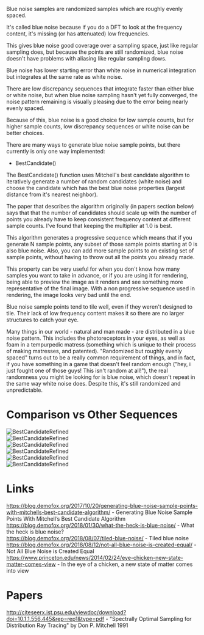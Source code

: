 Blue noise samples are randomized samples which are roughly evenly spaced.

It's called blue noise because if you do a DFT to look at the frequency content, it's missing (or has attenuated) low frequencies.

This gives blue noise good coverage over a sampling space, just like regular sampling does, but because the points are still randomized, blue noise doesn't have problems with aliasing like regular sampling dows.

Blue noise has lower starting error than white noise in numerical integration but integrates at the same rate as white noise.

There are low discrepancy sequences that integrate faster than either blue or white noise, but when blue noise sampling hasn't yet fully converged, the noise pattern remaining is visually pleasing due to the error being nearly evenly spaced.

Because of this, blue noise is a good choice for low sample counts, but for higher sample counts, low discrepancy sequences or white noise can be better choices.

There are many ways to generate blue noise sample points, but there currently is only one way implemented:
* BestCandidate()

The BestCandidate() function uses Mitchell's best candidate algorithm to iteratively generate a number of random candidates (white noise) and choose the candidate which has the best blue noise properties (largest distance from it's nearest neighbor).

The paper that describes the algorithm originally (in papers section below) says that that the number of candidates should scale up with the number of points you already have to keep consistent frequency content at different sample counts.  I've found that keeping the multiplier at 1.0 is best.

This algorithm generates a progressive sequence which means that if you generate N sample points, any subset of those sample points starting at 0 is also blue noise.  Also, you can add more sample points to an existing set of sample points, without having to throw out all the points you already made.

This property can be very useful for when you don't know how many samples you want to take in advance, or if you are using it for rendering, being able to preview the image as it renders and see something more representative of the final image.  With a non progressive sequence used in rendering, the image looks very bad until the end.

Blue noise sample points tend to tile well, even if they weren't designed to tile.  Their lack of low frequency content makes it so there are no larger structures to catch your eye.

Many things in our world - natural and man made - are distributed in a blue noise pattern.  This includes the photoreceptors in your eyes, as well as foam in a tempurpedic matress (something which is unique to their process of making matresses, and patented).  "Randomized but roughly evenly spaced" turns out to be a really common requirement of things, and in fact, if you have something in a game that doesn't feel random enough ("hey, i just fought one of those guys! This isn't random at all!"), the real randomness you might be looking for is blue noise, which doesn't repeat in the same way white noise does.  Despite this, it's still randomized and unpredictable.

# Comparison vs Other Sequences

![BestCandidateRefined](../../../_1d/samples/blue_noise/Doc_CalculateDiscrepancy.png)  
![BestCandidateRefined](../../../_1d/samples/blue_noise/Doc_CalculateDiscrepancyWrapAround.png)  
![BestCandidateRefined](../../../_1d/samples/blue_noise/Doc_Exp.png)  
![BestCandidateRefined](../../../_1d/samples/blue_noise/Doc_Linear.png)  
![BestCandidateRefined](../../../_1d/samples/blue_noise/Doc_Quadratic.png)  
![BestCandidateRefined](../../../_1d/samples/blue_noise/Doc_Step.png)  

# Links

https://blog.demofox.org/2017/10/20/generating-blue-noise-sample-points-with-mitchells-best-candidate-algorithm/ - Generating Blue Noise Sample Points With Mitchell’s Best Candidate Algorithm  
https://blog.demofox.org/2018/01/30/what-the-heck-is-blue-noise/ - What the heck is blue noise?  
https://blog.demofox.org/2018/08/07/tiled-blue-noise/ - Tiled blue noise  
https://blog.demofox.org/2018/08/12/not-all-blue-noise-is-created-equal/ - Not All Blue Noise is Created Equal  
https://www.princeton.edu/news/2014/02/24/eye-chicken-new-state-matter-comes-view - In the eye of a chicken, a new state of matter comes into view  

# Papers

http://citeseerx.ist.psu.edu/viewdoc/download?doi=10.1.1.556.445&rep=rep1&type=pdf - "Spectrally Optimal Sampling for Distribution Ray Tracing" by Don P. Mitchell 1991